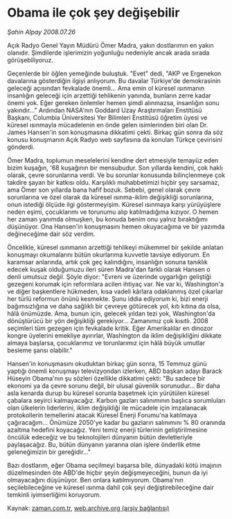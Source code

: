 # Obama ile çok şey değişebilir

*Şahin Alpay 2008.07.26*

<tr><td class="metin" colspan="2" style="padding-top: 20px; padding-left: 5px; padding-right: 10px;">Açık Radyo Genel Yayın Müdürü Ömer Madra, yakın dostlarımın en yakın olanıdır. Şimdilerde işlerimizin yoğunluğu nedeniyle ancak arada sırada görüşebiliyoruz.</td></tr><tr><td class="metin" colspan="2" style="padding-top: 20px; padding-left: 5px; padding-right: 10px;"><p> Geçenlerde bir öğlen yemeğinde buluştuk. "Evet" dedi, "AKP ve Ergenekon davalarına gösterdiğin ilgiyi anlıyorum. Bu davalar Türkiye'de demokrasinin geleceği açısından fevkalade önemli... Ama emin ol küresel ısınmanın insanlığın geleceği için arzettiği tehlikenin yanında, bunların zerre kadar önemi yok. Eğer gereken önlemler hemen şimdi alınmazsa, insanlığın sonu yakındır..." Ardından NASA'nın Goddard Uzay Araştırmaları Enstitüsü Başkanı, Columbia Üniversitesi Yer Bilimleri Enstitüsü öğretim üyesi ve küresel ısınmayla mücadelenin en önde gelen isimlerinden biri olan Dr. James Hansen'in son konuşmasına dikkatimi çekti. Birkaç gün sonra da söz konusu konuşmanın Açık Radyo web sayfasına da konulan Türkçe çevirisini gönderdi.
<p>Ömer Madra, toplumun meselelerini kendine dert etmesiyle temayüz eden bizim kuşağın, '68 kuşağının bir mensubudur. Son yıllarda kendini, çok haklı olarak, çevre sorunlarına verdi. Ve bu sorunlar konusunda bilinçlenmeye çok takdire şayan bir katkısı oldu. Karşılıklı muhabbetimizi hiçbir şey sarsamaz, ama Ömer son yıllarda bana hafif bozuk. Sebebi, genel olarak çevre sorunlarına ve özel olarak da küresel ısınma-iklim değişikliği sorunlarına, onun istediği ölçüde ilgi göstermeyişim. Küresel ısınmaya karşı yürüyüşlere neden eşimi, çocuklarımı ve torunumu alıp katılmadığıma kızıyor. O hemen her zaman yanımda olmuşken, bu konuda benim onu yalnız bıraktığımı düşünüyor. Ona Hansen'in konuşmasını hemen okuyacağıma ve bir yazımda değineceğime dair söz verdim. 
<p>Öncelikle, küresel ısınmanın arzettiği tehlikeyi mükemmel bir şekilde anlatan konuşmayı okumalarını bütün okurlarıma kuvvetle tavsiye ediyorum. En karamsar anlarında, artık çok geç kalındığını, insanlığın sonuna tanıklık edecek kuşak olduğumuzu ileri süren Madra'dan farklı olarak Hansen o denli umutsuz değil. Şöyle diyor: "Evreni ve üzerinde uygarlığın geliştiği gezegeni korumak için reformlara acilen ihtiyaç var. Ne var ki, Washington'a ve diğer başkentlere hükmeden, kısa vadeli kârlara odaklanmış özel çıkarlar her türlü reformun önünü kesmekte. Şunu iddia ediyorum ki, bizi enerji bağımsızlığına ve daha sağlıklı bir çevreye götürecek yol, kıtı kıtına da olsa, hâlâ önümüzde. Ama, bunun için, gelecek yıldan tezi yok, Washington'da dönüştürücü bir yön değişikliği gerekiyor... Zamanımız çok kısıtlı. 2008 seçimleri tüm gezegen için fevkalade kritik. Eğer Amerikalılar en dinozor kongre üyelerini emekliye ayırırlar, Washington da iklim değişikliğini dikkate almaya başlarsa, çocuklarımız ve torunlarımız için hâlâ büyük umutlar besleme şansı olabilir."
<p>Hansen'in konuşmasını okuduktan birkaç gün sonra, 15 Temmuz günü yaptığı önemli konuşmayı televizyondan izlerken, ABD başkan adayı Barack Hüseyin Obama'nın şu sözleri özellikle dikkatimi çekti: "Bu sadece bir ekonomi ya da çevre sorunu değil, bir ulusal güvenlik sorunudur... Bir daha asla kenarda durup bu küresel sorunla başetmek için yürütülen küresel çabalara seyirci kalmayacağız. Karbon gazları salınımının başlıca sorumluları olan ülkelerin liderlerini, iklim değişikliği ile mücadele için imzalanacak protokollerin temellerini atacak Küresel Enerji Forumu'na katılmaya çağıracağım... Önümüze 2050'ye kadar bu gazların salınımını % 80 oranında azaltma hedefini koyacağız. Yeni temiz enerji türlerinin geliştirilmesine öncülük edeceğiz ve bu teknolojileri dünyanın bütün devletleriyle paylaşacağız. Bu, bütün dünyanın yararına olan işlere önderlik etme geleneğimizin bir gereğidir..."
<p>Bazı dostlarım, eğer Obama seçilmeyi başarsa bile, dünyadaki kötü imajının düzelmesinden öte ABD'de hiçbir şeyin değişmeyeceğini, bunun da iyi olmayacağını düşünüyor. Ben onlara katılmıyorum. Obama'nın seçilebileceğine ve küresel ısınma dahil çok şeyi değiştirebileceğine dair temkinli iyimserliğimi koruyorum.<br/></p></p></p></p></p></td></tr>

Kaynak: [zaman.com.tr](http://zaman.com.tr/yazar.do?yazino=718623), [web.archive.org (arşiv bağlantısı)](http://web.archive.org/web/20080828145156/http://www.zaman.com.tr:80/yazar.do?yazino=718623)

